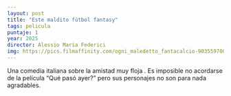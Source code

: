 ```yaml
---
layout: post
title: "Este maldito fútbol fantasy"
tags: pelicula
puntaje: 1
year: 2025
director: Alessio Maria Federici
img: https://pics.filmaffinity.com/ogni_maledetto_fantacalcio-903559700-large.jpg
---
```


Una comedia italiana sobre la amistad muy floja . Es imposible no acordarse de la película “Qué pasó ayer?” pero sus personajes no son para nada agradables.
